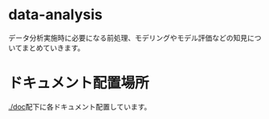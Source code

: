 # data-analysis
データ分析実施時に必要になる前処理、モデリングやモデル評価などの知見についてまとめていきます。  
# ドキュメント配置場所
[./doc](https://github.com/kato-masaya/data-analysis/tree/main/doc)配下に各ドキュメント配置しています。 
